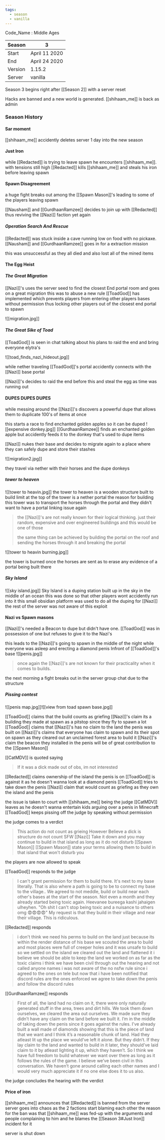```yaml
---
tags:
  - season
  - vanilla
---
```

Code_Name : Middle Ages

| Season  | 3             |
| ------- | ------------- |
| Start   | April 11 2020 |
| End     | April 24 2020 |
| Version | 1.15.2        |
| Server  | vanilla       |

Season 3 begins right after [[Season 2]] with a server reset

Hacks are banned and a new world is generated. [[shihaam_me]] is back as admin

### Season History

#### Sar moment
[[shihaam_me]] accidently deletes server 1 day into the new season 

#### Just Iron
while [[Redacted]] is trying to leave spawn he encounters [[shihaam_me]]. with tensions still high [[Redacted]] kills [[shihaam_me]] and steals his iron before leaving spawn

#### Spawn Disagreement
a huge fight breaks out among the [[Spawn Mason]]'s leading to some of the players leaving spawn

[[Nausham]] and [[GurdhaanRamzee]] decides to join up with [[Redacted]] thus reviving the [[Nazi]] faction yet again

##### Operation Search And Rescue
[[Redacted]] was stuck inside a cave running low on food with no pickaxe. [[Nausham]] and [[GurdhaanRamzee]] goes in for a extraction mission

this was unsuccessful as they all died and also lost all of the mined items

#### The Egg Heist
##### The Great Migration
[[Nazi]]'s uses the server seed to find the closest End portal room and goes on a great migration 
this was to abuse a new rule [[ToadGod]] has implemented which prevents players from entering other players bases without permission thus locking other players out of the closest end portal to spawn

![[migration.jpg]]

##### The Great Sike of Toad
[[ToadGod]] is seen in chat talking about his plans to raid the end and bring everyone elytra's

![[toad_finds_nazi_hideout.jpg]]

while nether traveling [[ToadGod]]'s portal accidently connects with the [[Nazi]] base portal

[[Nazi]]'s decides to raid the end before this and steal the egg as time was running out


#### DUPES DUPES DUPES

while messing around the [[Nazi]]'s discovers a powerful dupe that allows them to duplicate 100's of items at once 

this starts a race to find enchanted golden apples so it can be duped
![[expensive donkey.jpg]]
[[GurdhaanRamzee]] finds an enchanted golden apple but accidently feeds it to the donkey that's used to dupe items 

[[Nazi]] nukes their base and decides to migrate again to a place where they can safely dupe and store their stashes 

![[migration2.jpg]]

they travel via nether with their horses and the dupe donkeys 

##### tower to heaven
![[tower to heavin.jpg]]
the tower to heaven is a wooden structure built to build limit
at the top of the tower is a nether portal
the reason for building this tower was to transport the horses through the portal and they didn't want to have a portal linking issue again

>the [[Nazi]]'s are not really known for their logical thinking. just their random, expensive and over engineered buildings and this would be one of those 
>
>the same thing can be achieved by building the portal on the roof and sending the horses through it and breaking the portal

![[tower to heavin burning.jpg]]

the tower is burned once the horses are sent as to erase any evidence of a portal being built there

##### Sky Island 
![[sky island.jpg]]
Sky Island is a duping station built up in the sky in the middle of an ocean
this was done so that other players wont accidently run into it
this small obsidian platform was used to do all the duping for [[Nazi]]
the rest of the server was not aware of this exploit


#### Nazi vs Spawn masons
[[Nazi]]'s needed a Beacon to dupe but didn't have one. [[ToadGod]] was in possession of one but refuses to give it to the Nazi's 

this leads to the [[Nazi]]'s going to spawn in the middle of the night while everyone was asleep and erecting a diamond penis Infront of [[ToadGod]]'s base 
![[penis.jpg]]
>once again the [[Nazi]]'s are not known for their practicality when it comes to builds.

the next morning a fight breaks out in the server group chat due to the structure

##### Pissing contest
![[penis map.jpg]]![[view from toad spawn base.jpg]]

[[ToadGod]] claims that the build counts as griefing 
[[Nazi]]'s claim its a building they made at spawn as a pitstop since they fly to spawn a lot 
[[ToadGod]] claims that [[Nazi]]'s has no claim to the land the penis was built on
[[Nazi]]'s claims that everyone has claim to spawn and its their spot on spawn as they cleared out an unclaimed forest area to build it 
[[Nazi]]'s claim the beacon they installed in the penis will be of great contribution to the [[Spawn Mason]]

[[CatMDV]] is quoted saying 
> If it was a dick made out of obs, im not interested

[[Redacted]] claims ownership of the island the penis is on 
[[ToadGod]] is against it as he doesn't wanna look at a diamond penis 
[[ToadGod]] tries to take down the penis
[[Nazi]] claim that would count as griefing as they own the island and the penis

the issue is taken to court with [[shihaam_me]] being the judge
[[CatMDV]] leaves as he doesn't wanna entertain kids arguing over a penis in Minecraft
[[ToadGod]] keeps pissing off the judge by speaking without permission 


the judge comes to a verdict 

>This action do not count as grieing
>However
>Believe a dick is structure do not count SFW
>[[Nazi]] Take it down and you may continue to build in that island as long as it do not disturb [[Spawn Mason]]
>[[Spawn Mason]] state your terms allowing them to build in that island that won't disturb you

the players are now allowed to speak

[[ToadGod]] responds to the judge
>I can't grant permission for them to build there. It's next to my base literally. That is also where a path is going to be to connect my base to the village.. 
>We agreed to not meddle, build or build near each other's bases at the start of the season. Not even a month and they already started being toxic again. Heevanee bureega kashi jahaigen ulheyhen. "Oh shit I can't stop being toxic and a nuisance to others omg 😨😨😨😨"
>My request is that they build in their village and near their village. This is ridiculous.

[[Redacted]] responds
>i don't think we need his perms to build on the land just because its within the render distance of his base
>we scouted the area to build and most places were full of creeper holes and it was unsafe to build so we settled on the island 
>we cleared out the land and flattened it i believe we should be able to keep the land we worked on 
>as far as the toxic claims i think we have been civil through out the hearing and not called anyone names
>i was not aware of the no nsfw rule since i agreed to the ones on tele
>but now that i have been notified that discord rules are the ones enforced
>we agree to take down the penis and follow the discord rules

[[GurdhaanRamzee]] responds
>First of all, the land had no claim on it, there were only naturally generated stuff in the area, trees and dirt hills. We took them down ourselves, we cleared the area out ourselves. We made sure they didn’t have any claim on the land before we built it. I’m in the middle of taking down the penis since it goes against the rules. I’ve already built a wall made of diamonds showing that this is the piece of land that we want and I think it’s a reasonable chunk of land. Had they atleast lit up the place we would’ve left it alone. But they didn’t. If they lay claim to the land and wanted to build in it later, they should’ve laid claim to it by atleast lighting it up, which they haven’t. So I think we have full freedom to build whatever we want over there as long as it follows the rules of the game. 
>I believe we’ve been civil in this conversation. We haven’t gone around calling each other names and I would very much appreciate it if no one else does it to us also.

the judge concludes the hearing with the verdict


#### Price of iron
[[shihaam_me]] announces that [[Redacted]] is banned from the server
server goes into chaos as the 2 factions start blaming each other
the reason for the ban was that [[shihaam_me]] was fed-up with the arguments and people complaining to him and he blames the [[Season 3#Just Iron]] incident for it 

server is shut down

